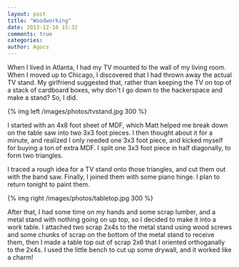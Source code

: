 ```yaml
---
layout: post
title: "Woodworking"
date: 2013-12-16 15:32
comments: true
categories: 
author: Agocs
---
```



When I lived in Atlanta, I had my TV mounted to the wall of my living room. When I moved up to Chicago, I discovered that I had thrown away the actual TV stand. My girlfriend suggested that, rather than keeping the TV on top of a stack of cardboard boxes, why don't I go down to the hackerspace and make a stand? So, I did.


{% img left /images/photos/tvstand.jpg 300  %}

I started with an 4x8 foot sheet of MDF, which Matt helped me break down on the table saw into two 3x3 foot pieces. I then thought about it for a minute, and realized I only needed one 3x3 foot piece, and kicked myself for buying a ton of extra MDF. I split one 3x3 foot piece in half diagonally, to form two triangles.


I traced a rough idea for a TV stand onto those triangles, and cut them out with the band saw. Finally, I joined them with some piano hinge. I plan to return tonight to paint them.

{% img right /images/photos/tabletop.jpg 300 %}

After that, I had some time on my hands and some scrap lumber, and a metal stand with nothing going on up top, so I decided to make it into a work table. I attached two scrap 2x4s to the metal stand using wood screws and some chunks of scrap on the bottom of the metal stand to receive them, then I made a table top out of scrap 2x6 that I oriented orthoganally to the 2x4s. I used the little bench to cut up some drywall, and it worked like a charm!



